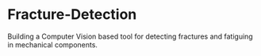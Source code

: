 # Fracture-Detection
Building a Computer Vision based tool for detecting fractures and fatiguing in mechanical components.

